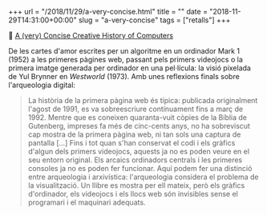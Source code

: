 +++
url = "/2018/11/29/a-very-concise.html"
title = ""
date = "2018-11-29T14:31:00+00:00"
slug = "a-very-concise"
tags = ["retalls"]
+++

📎 [A (very) Concise Creative History of Computers](http://digital-archaeology.org/a-concise-creative-history-of-computers/)

De les cartes d'amor escrites per un algoritme en un ordinador Mark 1 (1952) a les primeres pàgines web, passant pels primers videojocs o la primera imatge generada per ordinador en una pel·lícula: la visió pixelada de Yul Brynner en *Westworld* (1973). Amb unes reflexions finals sobre l'arqueologia digital:

> La història de la primera pàgina web és típica: publicada originalment l'agost de 1991, es va sobreescriure contínuament fins a març de 1992. Mentre que es coneixen quaranta-vuit còpies de la Bíblia de Gutenberg, impreses fa més de cinc-cents anys, no ha sobreviscut cap mostra de la primera pàgina web, ni tan sols una captura de pantalla […] Fins i tot quan s'han conservat el codi i els gràfics d'algun dels primers videojocs, aquests ja no es poden veure en el seu entorn original. Els arcaics ordinadors centrals i les primeres consoles ja no es poden fer funcionar. Aquí podem fer una distinció entre arqueologia i arxivística: l'arqueologia considera el problema de la visualització. Un llibre es mostra per ell mateix, però els gràfics d'ordinador, els videojocs i els llocs web són invisibles sense el programari i el maquinari adequats.

